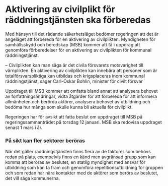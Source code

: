 # Aktivering av civilplikt för räddningstjänsten ska förberedas

Med hänsyn till det rådande säkerhetsläget bedömer regeringen att det är angeläget att förbereda för en aktivering av civilplikten. Myndigheten för samhällsskydd och beredskap (MSB) kommer att få i uppdrag att genomföra förberedelser för en aktivering av civilplikten för kommunal räddningstjänst.


– Civilplikten kan man säga är det civila försvarets motsvarighet till värnplikten. En aktivering av civilplikten kan innebära att personer som är totalförsvarspliktiga kan utbildas och krigsplaceras inom kommunal räddningstjänst, säger Carl\-Oskar Bohlin, minister för civilt försvar

Uppdraget till MSB kommer att omfatta bland annat att analysera behovet av författningsändringar, vidta åtgärder för att förbereda för att informera allmänheten och berörda aktörer, analysera behovet av utbildning och bedöma hur många som skulle kunna bli aktuella för civilplikt.

Regeringen har för avsikt att fatta beslut om uppdraget till MSB på regeringssammanträdet på torsdag 12 januari. MSB ska redovisa uppdraget senast 1 mars i år.

### På sikt kan fler sektorer beröras

När det gäller räddningstjänsten finns flera av de faktorer som behövs redan på plats, exempelvis finns en känd men avgränsad grupp som kan komma att beröras av beslutet, en statlig myndighet med ansvar för utbildning som kan ta fram och genomföra repetitionsutbildning för gruppen och som redan har nära kontakter med de aktörer som berörs av beslutet, det vill säga kommunerna.
